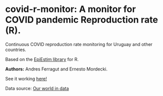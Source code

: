 # covid-r-monitor: A monitor for COVID pandemic Reproduction rate (R).

Continuous COVID reproduction rate monitoring for Uruguay and other countries.

Based on the [EpiEstim library](https://cran.r-project.org/package=EpiEstim) for R.

**Authors:** Andres Ferragut and Ernesto Mordecki.

See it working [here!](http://covid-r-monitor.herokuapp.com)

Data source: [Our world in data](https://ourworldindata.org/coronavirus-source-data)

